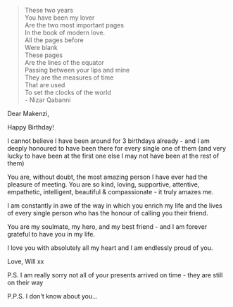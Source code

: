 > These two years\
> You have been my lover\
> Are the two most important pages\
> In the book of modern love.\
> All the pages before\
> Were blank\
> These pages\
> Are the lines of the equator\
> Passing between your lips and mine\
> They are the measures of time\
> That are used\
> To set the clocks of the world\
> \- Nizar Qabanni

Dear Makenzi,

Happy Birthday!

I cannot believe I have been around for 3 birthdays already - and I am deeply honoured to have been there for every single one of them (and very lucky to have been at the first one else I may not have been at the rest of them)

You are, without doubt, the most amazing person I have ever had the pleasure of meeting. You are so kind, loving, supportive, attentive, empathetic, intelligent, beautiful & compassionate - it truly amazes me.

I am constantly in awe of the way in which you enrich my life and the lives of every single person who has the honour of calling you their friend.

You are my soulmate, my hero, and my best friend - and I am forever grateful to have you in my life.

I love you with absolutely all my heart and I am endlessly proud of you.

Love, Will xx

P.S. I am really sorry not all of your presents arrived on time - they are still on their way

P.P.S. I don't know about you...
